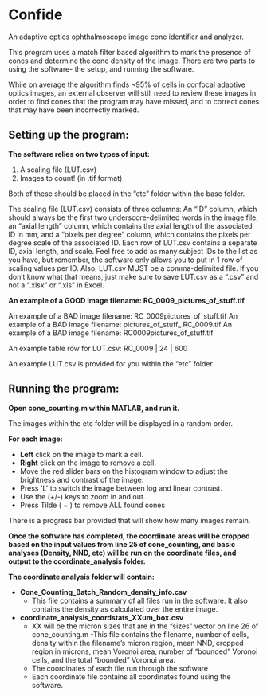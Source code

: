 # Confide
An adaptive optics ophthalmoscope image cone identifier and analyzer.

This program uses a match filter based algorithm to mark the presence of cones and determine the cone density of the image. There are two parts to using the software- the setup, and running the software.

While on average the algorithm finds ~95% of cells in confocal adaptive optics images, an external observer will still need to review these images in order to find cones that the program may have missed, and to correct cones that may have been incorrectly marked. 

## Setting up the program:
**The software relies on two types of input:**
1) A scaling file (LUT.csv)
2) Images to count! (in .tif format)

Both of these should be placed in the “etc” folder within the base folder.

The scaling file (LUT.csv) consists of three columns: An “ID” column, which should always be the first two underscore-delimited words in the image file, an “axial length” column, which contains the axial length of the associated ID in mm, and a “pixels per degree” column, which contains the pixels per degree scale of the associated ID. Each row of LUT.csv contains a separate ID, axial length, and scale. Feel free to add as many subject IDs to the list as you have, but remember, the software only allows you to put in 1 row of scaling values per ID. Also, LUT.csv MUST be a comma-delimited file. If you don’t know what that means, just make sure to save LUT.csv as a “.csv” and not a “.xlsx” or “.xls” in Excel.

**An example of a GOOD image filename: RC_0009_pictures_of_stuff.tif**

An example of a BAD image filename: RC_0009pictures_of_stuff.tif
An example of a BAD image filename: pictures_of_stuff_ RC_0009.tif
An example of a BAD image filename: RC0009pictures_of_stuff.tif

An example table row for LUT.csv:
RC_0009 | 24 | 600

An example LUT.csv is provided for you within the “etc” folder.

## Running the program:
**Open cone_counting.m within MATLAB, and run it.**

The images within the etc folder will be displayed in a random order.

**For each image:**
- **Left** click on the image to mark a cell.
- **Right** click on the image to remove a cell.
- Move the red slider bars on the histogram window to adjust the brightness and contrast of the image. 
- Press 'L' to switch the image between log and linear contrast.
- Use the (+/-) keys to zoom in and out.		
- Press Tilde ( ~ ) to remove ALL found cones

There is a progress bar provided that will show how many images remain. 

**Once the software has completed, the coordinate areas will be cropped based on the input values from line 25 of cone_counting, and basic analyses (Density, NND, etc) will be run on the coordinate files, and output to the coordinate_analysis folder.**

**The coordinate analysis folder will contain:**
- **Cone_Counting_Batch_Random_density_info.csv** 
  - This file contains a summary of all files run in the software. It also contains the density as calculated over the entire image.
- **coordinate_analysis_coordstats_XXum_box.csv**
  - XX will be the micron sizes that are in the “sizes” vector on line 26 of cone_counting.m
-This file contains the filename, number of cells, density within the filename’s micron region, mean NND, cropped region in microns, mean Voronoi area, number of “bounded” Voronoi cells, and the total “bounded” Voronoi area.
  - The coordinates of each file run through the software
  - Each coordinate file contains all coordinates found using the software.
